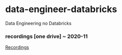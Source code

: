 # data-engineer-databricks
Data Engineering no Databricks

### recordings [one drive] ~ 2020-11
[Recordings](https://1drv.ms/u/s!AvLSfKd2RIluj9ozSP3hIFUywi_EKg?e=9tGgfE)
